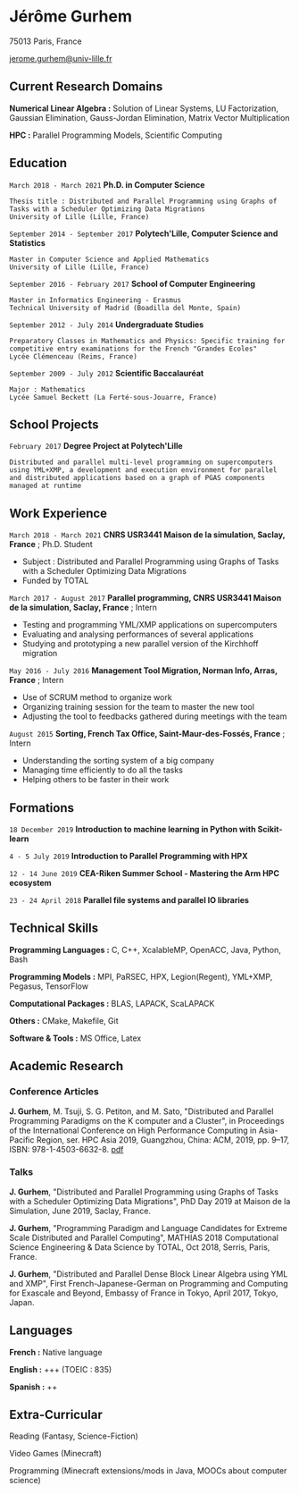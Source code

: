 # Jérôme Gurhem

75013 Paris, France

jerome.gurhem@univ-lille.fr

<div id="doublecolumn">

## Current Research Domains

__Numerical Linear Algebra :__ Solution of Linear Systems, LU Factorization, Gaussian Elimination, Gauss-Jordan Elimination, Matrix Vector Multiplication

__HPC :__ Parallel Programming Models, Scientific Computing

## Education

`March 2018 - March 2021`
__Ph.D. in Computer Science__
```
Thesis title : Distributed and Parallel Programming using Graphs of Tasks with a Scheduler Optimizing Data Migrations
University of Lille (Lille, France)
```

`September 2014 - September 2017`
__Polytech'Lille, Computer Science and Statistics__
```
Master in Computer Science and Applied Mathematics
University of Lille (Lille, France)
```

`September 2016 - February 2017`
__School of Computer Engineering__
```
Master in Informatics Engineering - Erasmus
Technical University of Madrid (Boadilla del Monte, Spain)
```

`September 2012 - July 2014`
__Undergraduate Studies__
```
Preparatory Classes in Mathematics and Physics: Specific training for competitive entry examinations for the French "Grandes Ecoles"
Lycée Clémenceau (Reims, France)
```

`September 2009 - July 2012`
__Scientific Baccalauréat__
```
Major : Mathematics
Lycée Samuel Beckett (La Ferté-sous-Jouarre, France)
```

## School Projects

`February 2017`
__Degree Project at Polytech'Lille__
```
Distributed and parallel multi-level programming on supercomputers using YML+XMP, a development and execution environment for parallel and distributed applications based on a graph of PGAS components managed at runtime
```

## Work Experience

`March 2018 - March 2021`
__CNRS USR3441 Maison de la simulation, Saclay, France__
;
Ph.D. Student
- Subject : Distributed and Parallel Programming using Graphs of Tasks with a Scheduler Optimizing Data Migrations
- Funded by TOTAL

`March 2017 - August 2017`
__Parallel programming, CNRS USR3441 Maison de la simulation, Saclay, France__
;
Intern
- Testing and programming YML/XMP applications on supercomputers
- Evaluating and analysing performances of several applications
- Studying and prototyping a new parallel version of the Kirchhoff migration


`May 2016 - July 2016`
__Management Tool Migration, Norman Info, Arras, France__
;
Intern
- Use of SCRUM method to organize work
- Organizing training session for the team to master the new tool
- Adjusting the tool to feedbacks gathered during meetings with the team

`August 2015`
__Sorting, French Tax Office, Saint-Maur-des-Fossés, France__
;
Intern
- Understanding the sorting system of a big company
- Managing time efficiently to do all the tasks
- Helping others to be faster in their work

## Formations
`18 December 2019`
__Introduction to machine learning in Python with Scikit-learn__

`4 - 5 July 2019`
__Introduction to Parallel Programming with HPX__

`12 - 14 June 2019`
__CEA-Riken Summer School - Mastering the Arm HPC ecosystem__

`23 - 24 April 2018`
__Parallel file systems and parallel IO libraries__

## Technical Skills

__Programming Languages :__ C, C++, XcalableMP, OpenACC, Java, Python, Bash

__Programming Models :__ MPI, PaRSEC, HPX, Legion(Regent), YML+XMP, Pegasus, TensorFlow

__Computational Packages :__ BLAS, LAPACK, ScaLAPACK

__Others :__ CMake, Makefile, Git

__Software & Tools :__ MS Office, Latex

## Academic Research

### Conference Articles
__J. Gurhem__, M. Tsuji, S. G. Petiton, and M. Sato, "Distributed and Parallel Programming Paradigms on the K computer and a Cluster", in Proceedings of the International Conference on High Performance Computing in Asia-Pacific Region, ser. HPC Asia 2019, Guangzhou, China: ACM, 2019, pp. 9–17, ISBN: 978-1-4503-6632-8. [pdf](https://dl.acm.org/citation.cfm?id=3293330)

### Talks
__J. Gurhem__, "Distributed and Parallel Programming using Graphs of Tasks with a Scheduler Optimizing Data Migrations", PhD Day 2019 at Maison de la Simulation, June 2019, Saclay, France.

__J. Gurhem__, "Programming Paradigm and Language Candidates for Extreme Scale Distributed and Parallel Computing", MATHIAS 2018 Computational Science Engineering & Data Science by
TOTAL, Oct 2018, Serris, Paris, France.

__J. Gurhem__, "Distributed and Parallel Dense Block Linear Algebra using YML and XMP", First French-Japanese-German on Programming and Computing for Exascale and Beyond, Embassy of France in Tokyo, April 2017, Tokyo, Japan.

## Languages
__French :__ Native language

__English :__ +++ (TOEIC : 835)

__Spanish :__ ++

## Extra-Curricular
Reading (Fantasy, Science-Fiction)

Video Games (Minecraft)

Programming (Minecraft extensions/mods in Java, MOOCs about computer science)

</div>
